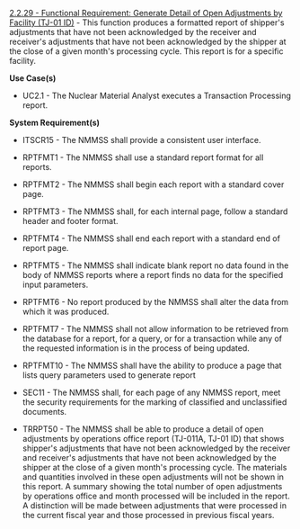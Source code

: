 <a href="https://dev.azure.com/Link-Technologies/NMMSS%20Requirements/_workitems/edit/167/" target="_blank">2.2.29 - Functional Requirement: Generate Detail of Open Adjustments by Facility (TJ-01 ID)</a> - This function produces a formatted report of shipper's adjustments that have not been acknowledged by the receiver and receiver's adjustments that have not been acknowledged by the shipper at the close of a given month's processing cycle. This report is for a specific facility.

**Use Case(s)**

- UC2.1 - The Nuclear Material Analyst executes a Transaction Processing report.

**System Requirement(s)**

- ITSCR15 - The NMMSS shall provide a consistent user interface.

- RPTFMT1 - The NMMSS shall use a standard report format for all reports.

- RPTFMT2 - The NMMSS shall begin each report with a standard cover page.

- RPTFMT3 - The NMMSS shall, for each internal page, follow a standard header and footer format.

- RPTFMT4 - The NMMSS shall end each report with a standard end of report page.

- RPTFMT5 - The NMMSS shall indicate blank report no data found in the body of NMMSS reports where a report finds no data for the specified input parameters.

- RPTFMT6 - No report produced by the NMMSS shall alter the data from which it was produced.

- RPTFMT7 - The NMMSS shall not allow information to be retrieved from the database for a report, for a query, or for a transaction while any of the requested information is in the process of being updated.

- RPTFMT10 - The NMMSS shall have the ability to produce a page that lists query parameters used to generate report

- SEC11 - The NMMSS shall, for each page of any NMMSS report, meet the security requirements for the marking of classified and unclassified documents.

- TRRPT50 - The NMMSS shall be able to produce a detail of open adjustments by operations office report (TJ-011A, TJ-01 ID) that shows shipper's adjustments that have not been acknowledged by the receiver and receiver's adjustments that have not been acknowledged by the shipper at the close of a given month's processing cycle. The materials and quantities involved in these open adjustments will not be shown in this report. A summary showing the total number of open adjustments by operations office and month processed will be included in the report. A distinction will be made between adjustments that were processed in the current fiscal year and those processed in previous fiscal years.